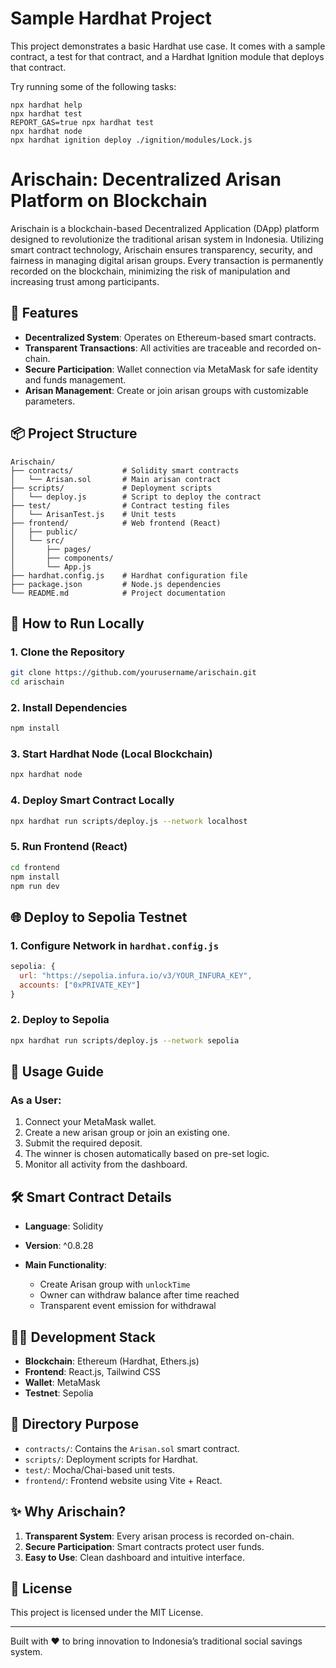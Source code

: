 # Sample Hardhat Project

This project demonstrates a basic Hardhat use case. It comes with a sample contract, a test for that contract, and a Hardhat Ignition module that deploys that contract.

Try running some of the following tasks:

```shell
npx hardhat help
npx hardhat test
REPORT_GAS=true npx hardhat test
npx hardhat node
npx hardhat ignition deploy ./ignition/modules/Lock.js
```

# Arischain: Decentralized Arisan Platform on Blockchain

Arischain is a blockchain-based Decentralized Application (DApp) platform designed to revolutionize the traditional arisan system in Indonesia. Utilizing smart contract technology, Arischain ensures transparency, security, and fairness in managing digital arisan groups. Every transaction is permanently recorded on the blockchain, minimizing the risk of manipulation and increasing trust among participants.

## 🚀 Features

* **Decentralized System**: Operates on Ethereum-based smart contracts.
* **Transparent Transactions**: All activities are traceable and recorded on-chain.
* **Secure Participation**: Wallet connection via MetaMask for safe identity and funds management.
* **Arisan Management**: Create or join arisan groups with customizable parameters.

## 📦 Project Structure

```
Arischain/
├── contracts/           # Solidity smart contracts
│   └── Arisan.sol       # Main arisan contract
├── scripts/             # Deployment scripts
│   └── deploy.js        # Script to deploy the contract
├── test/                # Contract testing files
│   └── ArisanTest.js    # Unit tests
├── frontend/            # Web frontend (React)
│   ├── public/
│   └── src/
│       ├── pages/
│       ├── components/
│       └── App.js
├── hardhat.config.js    # Hardhat configuration file
├── package.json         # Node.js dependencies
└── README.md            # Project documentation
```

## 🧪 How to Run Locally

### 1. Clone the Repository

```bash
git clone https://github.com/yourusername/arischain.git
cd arischain
```

### 2. Install Dependencies

```bash
npm install
```

### 3. Start Hardhat Node (Local Blockchain)

```bash
npx hardhat node
```

### 4. Deploy Smart Contract Locally

```bash
npx hardhat run scripts/deploy.js --network localhost
```

### 5. Run Frontend (React)

```bash
cd frontend
npm install
npm run dev
```

## 🌐 Deploy to Sepolia Testnet

### 1. Configure Network in `hardhat.config.js`

```javascript
sepolia: {
  url: "https://sepolia.infura.io/v3/YOUR_INFURA_KEY",
  accounts: ["0xPRIVATE_KEY"]
}
```

### 2. Deploy to Sepolia

```bash
npx hardhat run scripts/deploy.js --network sepolia
```

## 📖 Usage Guide

### As a User:

1. Connect your MetaMask wallet.
2. Create a new arisan group or join an existing one.
3. Submit the required deposit.
4. The winner is chosen automatically based on pre-set logic.
5. Monitor all activity from the dashboard.

## 🛠 Smart Contract Details

* **Language**: Solidity
* **Version**: ^0.8.28
* **Main Functionality**:

  * Create Arisan group with `unlockTime`
  * Owner can withdraw balance after time reached
  * Transparent event emission for withdrawal

## 👨‍💻 Development Stack

* **Blockchain**: Ethereum (Hardhat, Ethers.js)
* **Frontend**: React.js, Tailwind CSS
* **Wallet**: MetaMask
* **Testnet**: Sepolia

## 📂 Directory Purpose

* `contracts/`: Contains the `Arisan.sol` smart contract.
* `scripts/`: Deployment scripts for Hardhat.
* `test/`: Mocha/Chai-based unit tests.
* `frontend/`: Frontend website using Vite + React.

## ✨ Why Arischain?

1. **Transparent System**: Every arisan process is recorded on-chain.
2. **Secure Participation**: Smart contracts protect user funds.
3. **Easy to Use**: Clean dashboard and intuitive interface.

## 🧾 License

This project is licensed under the MIT License.

---

Built with ❤️ to bring innovation to Indonesia’s traditional social savings system.
